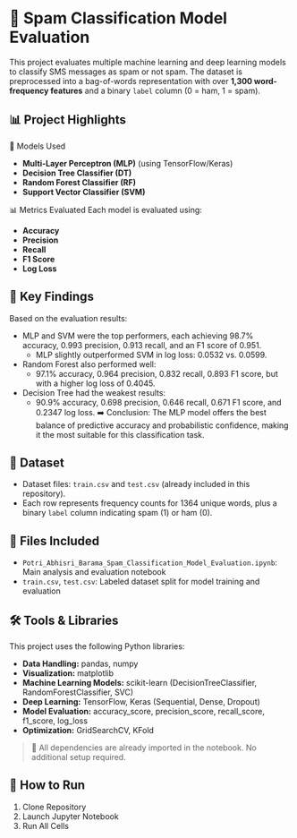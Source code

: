 # 📧 Spam Classification Model Evaluation

This project evaluates multiple machine learning and deep learning models to classify SMS messages as spam or not spam. The dataset is preprocessed into a bag-of-words representation with over **1,300 word-frequency features** and a binary `label` column (0 = ham, 1 = spam).

## 📊 Project Highlights

🧠 Models Used
- **Multi-Layer Perceptron (MLP)** (using TensorFlow/Keras)
- **Decision Tree Classifier (DT)**
- **Random Forest Classifier (RF)**
- **Support Vector Classifier (SVM)**

📊 Metrics Evaluated
Each model is evaluated using:
- **Accuracy**
- **Precision**
- **Recall**
- **F1 Score**
- **Log Loss**

## 🧠 Key Findings

Based on the evaluation results:
- MLP and SVM were the top performers, each achieving 98.7% accuracy, 0.993 precision, 0.913 recall, and an F1 score of 0.951.
  - MLP slightly outperformed SVM in log loss: 0.0532 vs. 0.0599.
- Random Forest also performed well:
  - 97.1% accuracy, 0.964 precision, 0.832 recall, 0.893 F1 score, but with a higher log loss of 0.4045.
- Decision Tree had the weakest results:
  - 90.9% accuracy, 0.698 precision, 0.646 recall, 0.671 F1 score, and 0.2347 log loss.
➡️ Conclusion: The MLP model offers the best balance of predictive accuracy and probabilistic confidence, making it the most suitable for this classification task.


## 📂 Dataset

- Dataset files: `train.csv` and `test.csv` (already included in this repository).
- Each row represents frequency counts for 1364 unique words, plus a binary `label` column indicating spam (1) or ham (0).

## 📁 Files Included

- `Potri_Abhisri_Barama_Spam_Classification_Model_Evaluation.ipynb`: Main analysis and evaluation notebook  
- `train.csv`, `test.csv`: Labeled dataset split for model training and evaluation

## 🛠 Tools & Libraries
This project uses the following Python libraries:
- **Data Handling:** pandas, numpy
- **Visualization:** matplotlib
- **Machine Learning Models:** scikit-learn (DecisionTreeClassifier, RandomForestClassifier, SVC)
- **Deep Learning:** TensorFlow, Keras (Sequential, Dense, Dropout)
- **Model Evaluation:** accuracy_score, precision_score, recall_score, f1_score, log_loss
- **Optimization:** GridSearchCV, KFold

> 📌 All dependencies are already imported in the notebook. No additional setup required.

## 🚀 How to Run

1. Clone Repository
2. Launch Jupyter Notebook
3. Run All Cells
